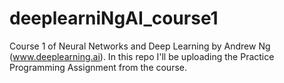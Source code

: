# deeplearniNgAI_course1
Course 1 of Neural Networks and Deep Learning by Andrew Ng (www.deeplearning.ai). In this repo I'll be uploading the Practice Programming Assignment from the course. 
